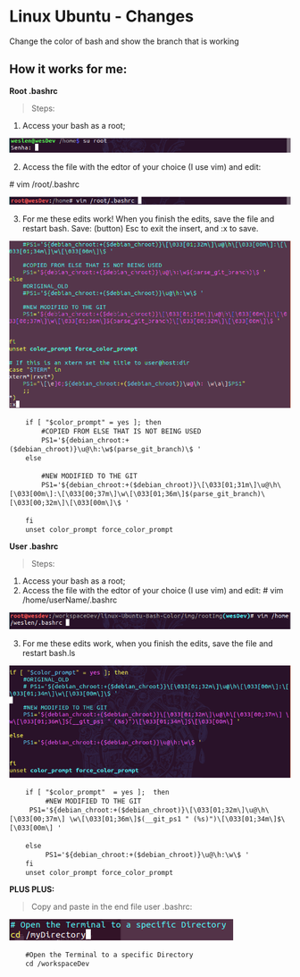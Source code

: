# Linux Ubuntu - Changes
Change the color of bash and show the branch that is working

## How it works for me:

**Root .bashrc**

> Steps:
1. Access your bash as a root;

![enter image description here](https://raw.githubusercontent.com/weslen02/linux-Ubuntu-Bash-Color/master/img/rootImg/01.png)

2.  Access the file with the edtor of your choice (I use vim) and edit:

\# vim /root/.bashrc

![enter image description here](https://raw.githubusercontent.com/weslen02/linux-Ubuntu-Bash-Color/master/img/rootImg/02.png)

3. For me these edits work! When you finish the edits, save the file and restart bash. Save: (button) Esc to exit the insert, and :x to save.

![enter image description here](https://raw.githubusercontent.com/weslen02/linux-Ubuntu-Bash-Color/master/img/rootImg/03.png)


        if [ "$color_prompt" = yes ]; then
            #COPIED FROM ELSE THAT IS NOT BEING USED
            PS1='${debian_chroot:+($debian_chroot)}\u@\h:\w$(parse_git_branch)\$ '
        else

            #NEW MODIFIED TO THE GIT
            PS1='${debian_chroot:+($debian_chroot)}\[\033[01;31m\]\u@\h\[\033[00m\]:\[\033[00;37m\]\w\[\033[01;36m\]$(parse_git_branch)\[\033[00;32m\]\[\033[00m\]\$ '

        fi
        unset color_prompt force_color_prompt
      

**User .bashrc**

> Steps:

1. Access your bash as a root;
2. Access the file with the edtor of your choice (I use vim) and edit: # vim /home/userName/.bashrc

![enter image description here](https://raw.githubusercontent.com/weslen02/linux-Ubuntu-Bash-Color/master/img/userImg/01.png)

3. For me these edits work, when you finish the edits, save the file and restart bash.ls

![enter image description here](https://raw.githubusercontent.com/weslen02/linux-Ubuntu-Bash-Color/master/img/userImg/02.png)

        if [ "$color_prompt"  = yes ];  then
             #NEW MODIFIED TO THE GIT
         PS1='${debian_chroot:+($debian_chroot)}\[\033[01;32m\]\u@\h\[\033[00;37m\] \w\[\033[01;36m\]$(__git_ps1 " (%s)")\[\033[01;34m\]$\[\033[00m\] '
    
        else
             PS1='${debian_chroot:+($debian_chroot)}\u@\h:\w\$ '
        fi
        unset color_prompt force_color_prompt

**PLUS PLUS:**

> Copy and paste in the end file user .bashrc:

![enter image description here](https://raw.githubusercontent.com/weslen02/linux-Ubuntu-Bash-Color/master/img/userImg/03.png)

        #Open the Terminal to a specific Directory
        cd /workspaceDev
